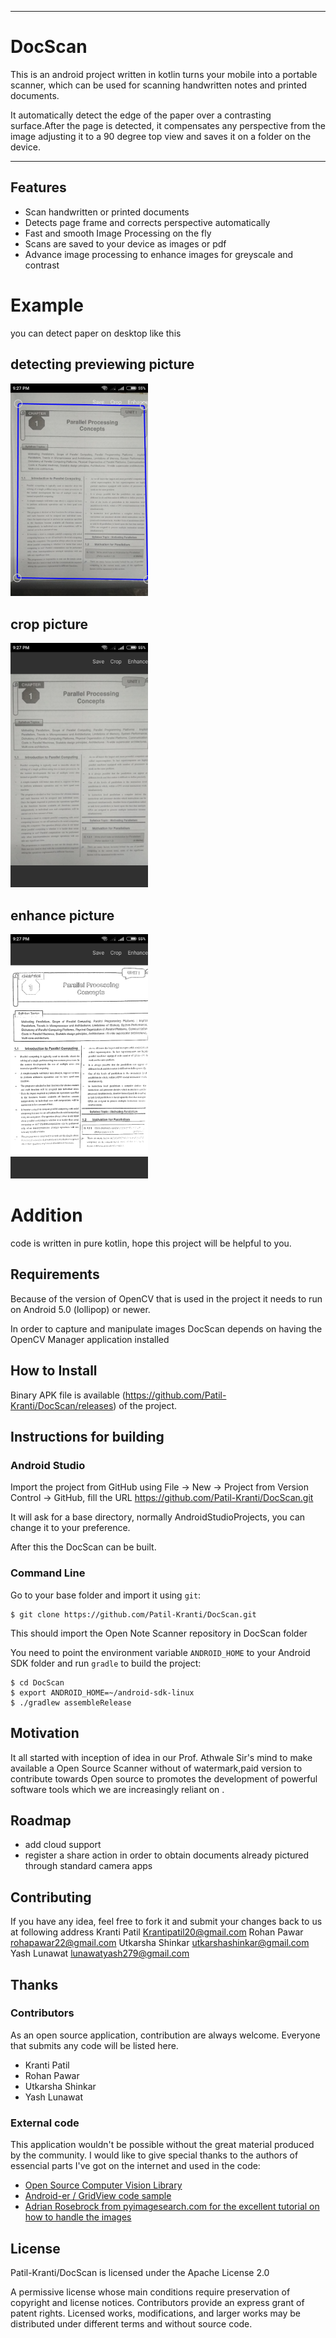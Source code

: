 <hr>

# DocScan

This is an android project written in kotlin turns your mobile into a portable scanner, which can be used for scanning handwritten notes and printed documents.

It automatically detect the edge of the paper over a contrasting surface.After the page is detected, it compensates any perspective from the image adjusting it to a 90 degree top view and saves it on a folder on the device.
<hr>

## Features

* Scan handwritten or printed documents
* Detects page frame and corrects perspective automatically
* Fast and smooth Image Processing on the fly
* Scans are saved to your device as images or pdf 
* Advance image processing to enhance images for greyscale and contrast


# Example
you can detect paper on desktop like this

## detecting previewing picture
<img src="https://raw.githubusercontent.com/genexuslabs/DocScan/gx/images/beforeCrop.jpg" width="220">

## crop picture
<img src="https://raw.githubusercontent.com/genexuslabs/DocScan/gx/images/afterCrop.png" width="220">

## enhance picture
<img src="https://raw.githubusercontent.com/genexuslabs/DocScan/gx/images/enhance.png" width="220">

# Addition
code is written in pure kotlin, hope this project will be helpful to you.

Requirements
------------

Because of the version of OpenCV that is used in the project it needs to run on Android 5.0 (lollipop) or newer.

In order to capture and manipulate images DocScan depends on having the OpenCV Manager application installed


How to Install
--------------

Binary APK file is available (https://github.com/Patil-Kranti/DocScan/releases) of the project.

Instructions for building
-------------------------

### Android Studio

Import the project from GitHub using File -> New -> Project from Version Control -> GitHub, fill the URL https://github.com/Patil-Kranti/DocScan.git

It will ask for a base directory, normally AndroidStudioProjects, you can change it to your preference.

After this the DocScan can be built.


### Command Line

Go to your base folder and import it using ```git```:

```
$ git clone https://github.com/Patil-Kranti/DocScan.git
```

This should import the Open Note Scanner repository in DocScan folder

You need to point the environment variable ```ANDROID_HOME``` to your Android SDK folder and run ```gradle``` to build the project:

```
$ cd DocScan
$ export ANDROID_HOME=~/android-sdk-linux
$ ./gradlew assembleRelease
```

Motivation
-------
It all started with inception of idea in our Prof. Athwale Sir's mind to make available a Open Source Scanner without of watermark,paid version to contribute towards Open source to  promotes the development of powerful software tools which we are increasingly reliant on .

Roadmap
-------

* add cloud support
* register a share action in order to obtain documents already pictured through standard camera apps


Contributing
------------

If you have any idea, feel free to fork it and submit your changes back to us at following address
Kranti Patil <Krantipatil20@gmail.com>
Rohan Pawar <rohapawar22@gmail.com>
Utkarsha Shinkar <utkarshashinkar@gmail.com>
Yash Lunawat <lunawatyash279@gmail.com>

Thanks
------

### Contributors

As an open source application, contribution are always welcome. Everyone that submits any code will be listed here.

* Kranti Patil
* Rohan Pawar
* Utkarsha Shinkar
* Yash Lunawat

### External code

This application wouldn't be possible without the great material produced by the community. I would like to give special thanks to the authors of essencial parts I've got on the internet and used in the code:

* [Open Source Computer Vision Library](https://github.com/opencv/opencv)
* [Android-er / GridView code sample](http://android-er.blogspot.com.br/2012/07/gridview-loading-photos-from-sd-card.html)
* [Adrian Rosebrock from pyimagesearch.com for the excellent tutorial on how to handle the images](http://www.pyimagesearch.com/2014/09/01/build-kick-ass-mobile-document-scanner-just-5-minutes/)


License
-------

 Patil-Kranti/DocScan is licensed under the
Apache License 2.0

A permissive license whose main conditions require preservation of copyright and license notices. Contributors provide an express grant of patent rights. Licensed works, modifications, and larger works may be distributed under different terms and without source code.
